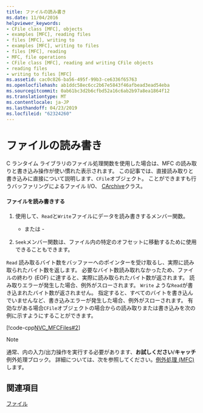```yaml
---
title: ファイルの読み書き
ms.date: 11/04/2016
helpviewer_keywords:
- CFile class [MFC], objects
- examples [MFC], reading files
- files [MFC], writing to
- examples [MFC], writing to files
- files [MFC], reading
- MFC, file operations
- CFile class [MFC], reading and writing CFile objects
- reading files
- writing to files [MFC]
ms.assetid: cac0c826-ba56-495f-99b3-ce6336f65763
ms.openlocfilehash: ab1ddc58ec6cc2b67e5843f46afbead3ead54eba
ms.sourcegitcommit: 0ab61bc3d2b6cfbd52a16c6ab2b97a8ea1864f12
ms.translationtype: MT
ms.contentlocale: ja-JP
ms.lasthandoff: 04/23/2019
ms.locfileid: "62324260"
---
```

# <a name="reading-and-writing-files"></a>ファイルの読み書き

C ランタイム ライブラリのファイル処理関数を使用した場合は、MFC の読み取りと書き込み操作が使い慣れた表示されます。 この記事では、直接読み取りと書き込みに直接について説明します、`CFile`オブジェクト。 ことができますも行うバッファリングによるファイル I/O、 [CArchive](../mfc/reference/carchive-class.md)クラス。

#### <a name="to-read-from-and-write-to-the-file"></a>ファイルを読み書きする

1. 使用して、`Read`と`Write`ファイルにデータを読み書きするメンバー関数。

     - または -

1. `Seek`メンバー関数は、ファイル内の特定のオフセットに移動するために使用できることもできます。

`Read` 読み取るバイト数をバッファーへのポインターを受け取るし、実際に読み取られたバイト数を返します。 必要なバイト数読み取れなかったため、ファイルの終わり (EOF) に達すると、実際に読み取られたバイト数が返されます。 読み取りエラーが発生した場合、例外がスローされます。 `Write` ような`Read`が書き込まれたバイト数が返されません。 指定すると、すべてのバイトを書き込んでいませんなど、書き込みエラーが発生した場合、例外がスローされます。 有効ながある場合`CFile`オブジェクトの場合からの読み取りまたは書き込みを次の例に示すようにすることができます。

[!code-cpp[NVC_MFCFiles#2](../atl-mfc-shared/reference/codesnippet/cpp/reading-and-writing-files_1.cpp)]

> [!NOTE]
>  通常、内の入力/出力操作を実行する必要があります、**お試しください**/**キャッチ**例外処理ブロック。 詳細については、次を参照してください。[例外処理 (MFC)](../mfc/exception-handling-in-mfc.md)します。

## <a name="see-also"></a>関連項目

[ファイル](../mfc/files-in-mfc.md)
